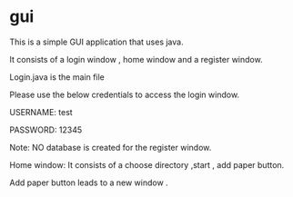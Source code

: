 # gui

This is a simple GUI application that uses java.
 
 
 It consists of a login window , home window and a register window.
 
 
 Login.java is the main file
 
 
 Please use the below credentials to access the login window.
 
 
 USERNAME: test
 
 
 PASSWORD: 12345
 
 
 Note: NO database is created for the register window.
 
 
 Home window: It consists of a choose directory ,start , add paper button.
 
 
 Add paper button leads to a new window .

